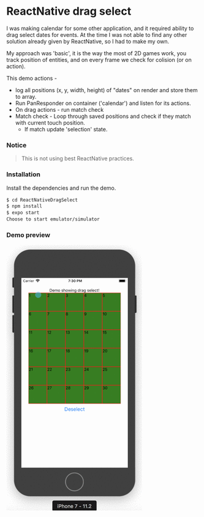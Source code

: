# ReactNative drag select


I was making calendar for some other application, and it required ability to drag select dates for events. At the time I was not able to find any other solution already given by ReactNative, so I had to make my own.

My approach was 'basic', it is the way the most of 2D games work, you track position of entities, and on every frame we check for colision (or on action). 

This demo actions - 
- log all positions (x, y, width, height) of "dates" on render and store them to array.
- Run PanResponder on container ('calendar') and listen for its actions.
- On drag actions - run match check
- Match check - Loop through saved positions and check if they match with current touch position.
    - If match update 'selection' state.

### Notice
> This is not using best ReactNative practices.

### Installation

Install the dependencies and run the demo.

```sh
$ cd ReactNativeDragSelect
$ npm install 
$ expo start
Choose to start emulator/simulator
```

### Demo preview

[![N|Solid](https://github.com/TeslaAdis/ReactNativeDragSelect/blob/master/assets/full_preview.gif?raw=true)](https://github.com/TeslaAdis/ReactNativeDragSelect/blob/master/assets/full_preview.gif?raw=true)

